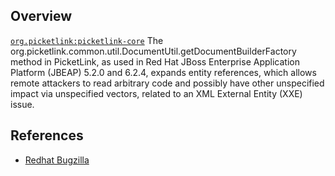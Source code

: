 ## Overview
[`org.picketlink:picketlink-core`](http://search.maven.org/#search%7Cga%7C1%7Ca%3A%22picketlink-core%22)
The org.picketlink.common.util.DocumentUtil.getDocumentBuilderFactory method in PicketLink, as used in Red Hat JBoss Enterprise Application Platform (JBEAP) 5.2.0 and 6.2.4, expands entity references, which allows remote attackers to read arbitrary code and possibly have other unspecified impact via unspecified vectors, related to an XML External Entity (XXE) issue.

## References

- [Redhat Bugzilla](https://bugzilla.redhat.com/CVE-2014-3530)
